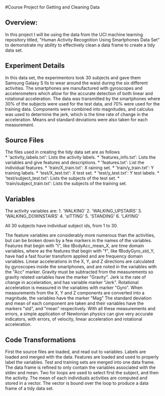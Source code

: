 #Course Project for Getting and Cleaning Data

## Overview:
In this project I will be using the data from the UCI machine learning repository titled, "Human Activity Recognition Using Smartphones Data Set" to demonstrate my ability to effectively clean a data frame to create a tidy data set.

## Experiment Details
In this data set, the experimentors took 30 subjects and gave them Samsung Galaxy S IIs to wear around the waist during the six different activities. The smartphones are manufactured with gyroscopes and accelerometers which allow for the accurate detection of both linear and rotational acceleration. The data was transmitted by the smartphones where 30% of the subjects were used for the test data, and 70% were used for the training data. Components were combined into magnitudes, and calculus was used to determine the jerk, which is the time rate of change in the acceleration. Means and standard deviations were also taken for each measurement.


## Source Files
The files used in creating the tidy data set are as follows        
        * 'activity_labels.txt': Lists the activity labels.
        * 'features_info.txt': Lists the variables and give features and descriptions.
        * 'features.txt': List the individual features.
        * 'train/X_train.txt': X raining set.
        * 'train/y_train.txt': Y training labels.
        * 'test/X_test.txt': X test set.
        * 'test/y_test.txt': Y test labels.
        * 'test/subject_test.txt': Lists the subjects of the test set.
        * 'train/subject_train.txt': Lists the subjects of the training set.
        
## Variables 
The activity variables are: 
        1. 'WALKING'
        2. 'WALKING_UPSTAIRS'
        3. 'WALKING_DOWNSTAIRS'
        4. 'sITTING'
        5. 'STANDING'
        6. 'LAYING'
        
All 30 subjects have individual subject ids, from 1 to 30.

The feature variables are considerably more numerous than the activities, but can be broken down by a few markers in the names of the variables.
Features that begin with "t", like tBodyAcc_mean_X, are time domain variables, where as the features that begin with "f", like fBodyGyro_std_Y, have had a fast fourier transform applied and are frequency domain variables.
Linear accelerations in the X, Y, and Z directions are calculated by gyroscopes inside the smartphones, and are noted in the variables with the "Acc" marker. Gravity must be subtracted from the measurements so gravity related variables have the marker "Gravity". 
Jerk is the rate of change in acceleration, and has variable marker "Jerk".
Rotational acceleration is measured in the variables with marker "Gyro".
When measurements from the X, Y and Z components are converted into a magnitude, the variables have the marker "Mag"
The standard deviation and mean of each component are taken and their variables have the markers "std", and "mean" respectively. With all these measurements and errors, a simple application of Newtonian physics can give very accurate indicators, with errors, of velocity, linear acceleration and rotational acceleration. 


## Code Transformations
First the source files are loaded, and read out to variables.
Labels are loaded and merged with the data.
Features are loaded and used to properly label the variables.
Test and training sets are merged into one data frame.
The data frame is refined to only contain the variables associated with the stdev and mean.
Two for loops are used to select first the subject, and then the activity.
The mean of each individuals activities are computed and stored in a vector.
The vector is bound over the loop to produce a data frame of a tidy data set.
